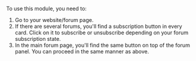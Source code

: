 To use this module, you need to:

1.  Go to your website/forum page.
2.  If there are several forums, you'll find a subscription button in
    every card. Click on it to subscribe or unsubscribe depending on
    your forum subscription state.
3.  In the main forum page, you'll find the same button on top of the
    forum panel. You can proceed in the same manner as above.
